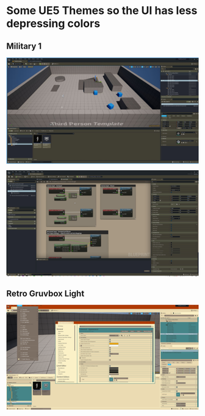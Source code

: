 # Some UE5 Themes so the UI has less depressing colors

## Military 1
![Military1 Theme](./Screenshots/UE5Theme_Military1-1.jpg)

![Military1 Theme](./Screenshots/UE5Theme_Military1-2.jpg)

## Retro Gruvbox Light
![Military1 Theme](./Screenshots/UE5Theme_GruvboxLight1.png)
